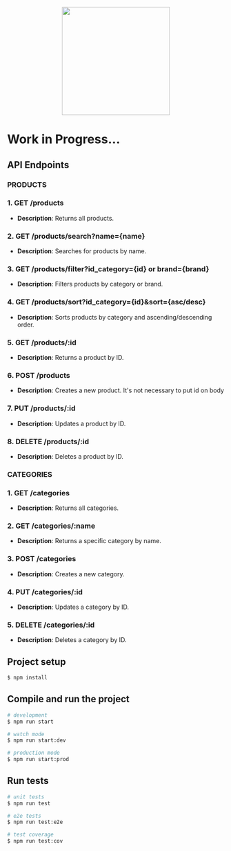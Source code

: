 <p align="center">
  <a target="blank"><img src="https://i.imgur.com/vDeRbsC.png" width="250" /></a>
</p>

# Work in Progress...

## API Endpoints

### PRODUCTS

### 1. GET /products
- **Description**: Returns all products.

### 2. GET /products/search?name={name}
- **Description**: Searches for products by name.

### 3. GET /products/filter?id_category={id} or brand={brand}
- **Description**: Filters products by category or brand.

### 4. GET /products/sort?id_category={id}&sort={asc/desc}
- **Description**: Sorts products by category and ascending/descending order.

### 5. GET /products/:id
- **Description**: Returns a product by ID.

### 6. POST /products
- **Description**: Creates a new product. It's not necessary to put id on body

### 7. PUT /products/:id
- **Description**: Updates a product by ID.

### 8. DELETE /products/:id
- **Description**: Deletes a product by ID.

### CATEGORIES

### 1. GET /categories
- **Description**: Returns all categories.

### 2. GET  /categories/:name
- **Description**: Returns a specific category by name.

### 3. POST  /categories
- **Description**: Creates a new category.

### 4. PUT  /categories/:id
- **Description**: Updates a category by ID.

### 5. DELETE  /categories/:id
- **Description**: Deletes a category by ID.


## Project setup

```bash
$ npm install
```

## Compile and run the project

```bash
# development
$ npm run start

# watch mode
$ npm run start:dev

# production mode
$ npm run start:prod
```

## Run tests

```bash
# unit tests
$ npm run test

# e2e tests
$ npm run test:e2e

# test coverage
$ npm run test:cov
```
